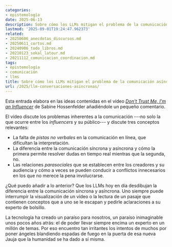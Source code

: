 ```yaml
---
categories:
- epistemología
date: 2025-06-13
description: Sobre cómo los LLMs mitigan el problema de la comunicación asíncrona
lastmod: '2025-09-01T19:24:47.962373'
related:
- 20250606_anecdotas_discursos.md
- 20250611_cortos.md
- 20240906_todo_libros.md
- 20210123_sokal_latour.md
- 20211112_comunicacion_coordinacion.md
tags:
- epistemología
- comunicación
- llms
title: Sobre cómo los LLMs mitigan el problema de la comunicación asíncrona
url: /2025/llm-conversaciones-asincronas/
---
```


Esta entrada elabora en las ideas contenidas en el vídeo [_Don't Trust Me, I'm an Influencer_](https://www.youtube.com/watch?v=NCWuQIjNHak) de Sabine Hossenfelder añadiéndole un pequeño comentario.

El vídeo discute los problemas inherentes a la comunicación ---no solo la que ocurre entre los _influencers_ y su público--- y discute tres conceptos relevantes:
- La falta de _pistas no verbales_ en la comunicación en línea, que dificultan la interpretación.
- La diferencia entre la comunicación síncrona y asíncrona y cómo la primera permite resolver dudas en tiempo real mientras que la segunda, no.
- Las relaciones _parasociales_ que se establecen entre los creadores y su audiencia y cómo a veces se pueden conducir a conflictos innecesarios en los que no merece la pena involucrarse.

¿Qué puedo añadir a lo anterior? Que los LLMs hoy en día desdibujan la diferencia entre la comunicación síncrona y asíncrona. Uno siempre puede interrumpir la visualización de un vídeo o la lectura de un pasaje que contienen conceptos que a uno se le escapan y pedirle aclaraciones a su experto de bolsillo.

La tecnología ha creado un paraíso para nosotros, un paraíso inimaginable unos pocos años atrás: el de poder llevar siempre encima un experto en un millón de temas. Por eso encuentro tan irritantes los intentos de muchos por poner ángeles blandiendo espadas de fuego en la puerta de esa nueva Jauja que la humanidad se ha dado a sí misma.